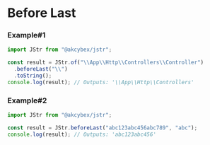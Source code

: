# Before Last

### Example#1

```javascript
import JStr from "@akcybex/jstr";

const result = JStr.of("\\App\\Http\\Controllers\\Controller")
  .beforeLast("\\")
  .toString();
console.log(result); // Outputs: '\\App\\Http\\Controllers'
```

### Example#2

```javascript
import JStr from "@akcybex/jstr";

const result = JStr.beforeLast("abc123abc456abc789", "abc");
console.log(result); // Outputs: 'abc123abc456'
```
